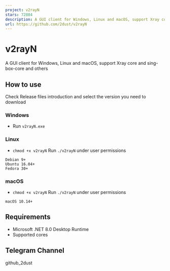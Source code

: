 ```yaml
---
project: v2rayN
stars: 72884
description: A GUI client for Windows, Linux and macOS, support Xray core and sing-box-core and others
url: https://github.com/2dust/v2rayN
---
```


v2rayN
======

A GUI client for Windows, Linux and macOS, support Xray core and sing-box-core and others

How to use
----------

Check Release files introduction and select the version you need to download

### Windows

-   Run `v2rayN.exe`

### Linux

-   `chmod +x v2rayN` Run `./v2rayN` under user permissions

```
Debian 9+
Ubuntu 16.04+
Fedora 30+
```

### macOS

-   `chmod +x v2rayN` Run `./v2rayN` under user permissions

```
macOS 10.14+
```

Requirements
------------

-   Microsoft .NET 8.0 Desktop Runtime
-   Supported cores

Telegram Channel
----------------

github\_2dust
